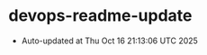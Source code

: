 # devops-readme-update
<!--START_SECTION:activity-->
- Auto-updated at Thu Oct 16 21:13:06 UTC 2025
<!--END_SECTION:activity-->
